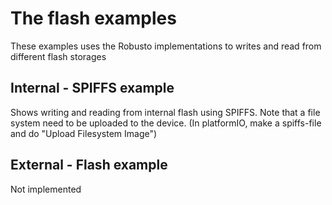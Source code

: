 # The flash examples
These examples uses the Robusto implementations to writes and read from different flash storages

## Internal - SPIFFS example
Shows writing and reading from internal flash using SPIFFS.
Note that a file system need to be uploaded to the device.
(In platformIO, make a spiffs-file and do "Upload Filesystem Image")

## External - Flash example
Not implemented
